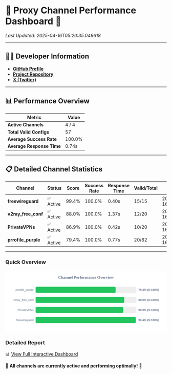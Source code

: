 # 🌟 Proxy Channel Performance Dashboard 🌟

_Last Updated: 2025-04-16T05:20:35.049618_

---

## 👩‍💻 Developer Information

- **[GitHub Profile](https://github.com/4n0nymou3)**  
- **[Project Repository](https://github.com/4n0nymou3/multi-proxy-config-fetcher)**  
- **[X (Twitter)](https://x.com/4n0nymou3)**  

---

## 📊 Performance Overview

| Metric                | Value       |
|-----------------------|-------------|
| **Active Channels**   | 4 / 4       |
| **Total Valid Configs** | 57          |
| **Average Success Rate** | 100.0%      |
| **Average Response Time** | 0.74s       |

---

## 📋 Detailed Channel Statistics

| Channel          | Status     | Score  | Success Rate | Response Time | Valid/Total | Last Success               |
|------------------|------------|--------|--------------|---------------|-------------|----------------------------|
| **freewireguard**  | ✅ Active  | 99.4%  | 100.0% | 0.40s         | 15/15       | 2025-04-16T05:20:35.047820 |
| **v2ray_free_conf**  | ✅ Active  | 88.0%  | 100.0% | 1.37s         | 12/20       | 2025-04-16T05:20:34.169514 |
| **PrivateVPNs**  | ✅ Active  | 86.9%  | 100.0% | 0.42s         | 10/20       | 2025-04-16T05:20:34.619671 |
| **prrofile_purple**  | ✅ Active  | 79.4%  | 100.0% | 0.77s         | 20/62       | 2025-04-16T05:20:32.729898 |

---

### Quick Overview
<div align="center">
  <a href="https://raw.githubusercontent.com/nullluser/NullRepo/refs/heads/main/assets/channel_stats_chart.svg">
    <img src="https://raw.githubusercontent.com/nullluser/NullRepo/refs/heads/main/assets/channel_stats_chart.svg" alt="Source Performance Statistics" width="800">
  </a>
</div>

### Detailed Report
📊 [View Full Interactive Dashboard](https://htmlpreview.github.io/?https://github.com/nullluser/NullRepo/blob/main/assets/performance_report.html)

🎉 **All channels are currently active and performing optimally!** 🎉
